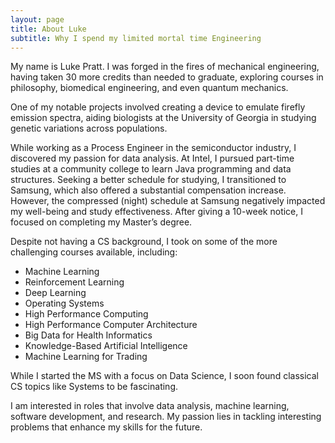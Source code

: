 ```yaml
---
layout: page
title: About Luke
subtitle: Why I spend my limited mortal time Engineering 
---
```


My name is Luke Pratt. I was forged in the fires of mechanical engineering, having taken 30 more credits than needed to graduate, exploring courses in philosophy, biomedical engineering, and even quantum mechanics.

One of my notable projects involved creating a device to emulate firefly emission spectra, aiding biologists at the University of Georgia in studying genetic variations across populations.

While working as a Process Engineer in the semiconductor industry, I discovered my passion for data analysis. At Intel, I pursued part-time studies at a community college to learn Java programming and data structures. Seeking a better schedule for studying, I transitioned to Samsung, which also offered a substantial compensation increase. However, the compressed (night) schedule at Samsung negatively impacted my well-being and study effectiveness. After giving a 10-week notice, I focused on completing my Master’s degree.

Despite not having a CS background, I took on some of the more challenging courses available, including:

- Machine Learning
- Reinforcement Learning
- Deep Learning
- Operating Systems
- High Performance Computing
- High Performance Computer Architecture
- Big Data for Health Informatics
- Knowledge-Based Artificial Intelligence
- Machine Learning for Trading
  
While I started the MS with a focus on Data Science, I soon found classical CS topics like Systems to be fascinating.
                 
I am interested in roles that involve data analysis, machine learning, software development, and research. My passion lies in tackling interesting problems that enhance my skills for the future.


